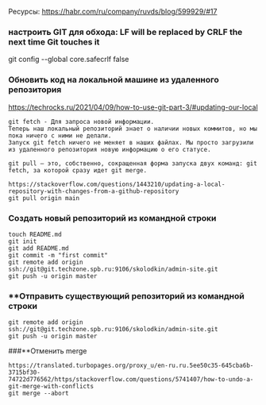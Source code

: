 Ресурсы:
https://habr.com/ru/company/ruvds/blog/599929/#17

### настроить GIT для обхода: LF will be replaced by CRLF the next time Git touches it
git config --global core.safecrlf false 

### Обновить код на локальной машине из удаленного репозитория
https://techrocks.ru/2021/04/09/how-to-use-git-part-3/#updating-our-local

```
git fetch - Для запроса новой информации. 
Теперь наш локальный репозиторий знает о наличии новых коммитов, но мы пока ничего с ними не делали.
Запуск git fetch ничего не меняет в наших файлах. Мы просто загрузили из удаленного репозитория новую информацию о его статусе.
```
```
git pull — это, собственно, сокращенная форма запуска двух команд: git fetch, за которой сразу идет git merge.
```

```
https://stackoverflow.com/questions/1443210/updating-a-local-repository-with-changes-from-a-github-repository
git pull origin main
```




### **Создать новый репозиторий из командной строки**
```
touch README.md
git init
git add README.md
git commit -m "first commit"
git remote add origin ssh://git@git.techzone.spb.ru:9106/skolodkin/admin-site.git
git push -u origin master
```
### **Отправить существующий репозиторий из командной строки
```
git remote add origin ssh://git@git.techzone.spb.ru:9106/skolodkin/admin-site.git
git push -u origin master
```

###**Отменить merge
```
https://translated.turbopages.org/proxy_u/en-ru.ru.5ee50c35-645cba6b-3715bf30-
74722d776562/https/stackoverflow.com/questions/5741407/how-to-undo-a-git-merge-with-conflicts
git merge --abort
```